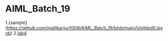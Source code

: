 # AIML_Batch_19
1.{sample](https://github.com/mallikarjun1008/AIML_Batch_19/blob/main/Untitled0.ipynb)
2.[lab4](https://github.com/mallikarjun1008/AIML_Batch_19/blob/main/assignment4.ipynb)

